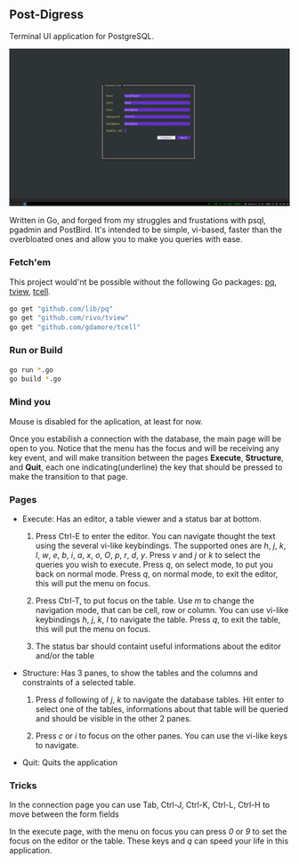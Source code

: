 ## Post-Digress
Terminal UI application for PostgreSQL.

![Demo](https://github.com/Felipe-Aquino/postdigress/blob/master/sample.gif)


Written in Go, and forged from my struggles and frustations with psql, pgadmin and PostBird.
It's intended to be simple, vi-based, faster than the overbloated ones and allow you to make you queries with ease.

### Fetch'em
This project would'nt be possible without the following Go packages: [pq](https://github.com/lib/pq), [tview](https://github.com/rivo/tview), [tcell](https://github.com/gdamore/tcell).

```bash
go get "github.com/lib/pq"
go get "github.com/rivo/tview"
go get "github.com/gdamore/tcell"
```

### Run or Build

```bash
go run *.go
go build *.go
```

### Mind you
Mouse is disabled for the aplication, at least for now.

Once you estabilish a connection with the database, the main page will be open to you.
Notice that the menu has the focus and will be receiving any key event,
and will make transition between the pages **Execute**, **Structure**,
and **Quit**, each one indicating(underline) the key that should be pressed to
make the transition to that page.

### Pages
* Execute: Has an editor, a table viewer and a status bar at bottom.
  1. Press Ctrl-E to enter the editor. You can navigate thought the text using
  the several vi-like keybindings. The supported ones are _h_, _j_, _k_, _l_, _w_, _e_, _b_, _i_, _a_, _x_, _o_, _O_, _p_, _r_, _d_, _y_.
  Press _v_ and _j_ or _k_ to select the queries you wish to execute.
  Press _q_, on select mode, to put you back on normal mode.
  Press _q_, on normal mode, to exit the editor, this will put the menu on focus.

  2. Press Ctrl-T, to put focus on the table. Use _m_ to change the navigation mode,
  that can be cell, row or column. You can use vi-like keybindings _h_, _j_, _k_, _l_ to navigate
  the table. Press _q_, to exit the table, this will put the menu on focus.

  3. The status bar should containt useful informations about the editor and/or the table

* Structure: Has 3 panes, to show the tables and the columns and constraints of a selected table.
  1. Press _d_ following of _j_, _k_ to navigate the database tables. Hit enter to select one of 
  the tables, informations about that table will be queried and should be visible in the other 2 panes.

  2. Press _c_ or _i_ to focus on the other panes. You can use the vi-like keys to navigate.

* Quit: Quits the application

### Tricks
In the connection page you can use Tab, Ctrl-J, Ctrl-K, Ctrl-L, Ctrl-H to move between the form fields

In the execute page, with the menu on focus you can press _0_ or _9_ to set the focus on the editor or the table.
These keys and _q_ can speed your life in this application.
